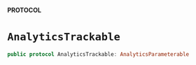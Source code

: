 **PROTOCOL**

# `AnalyticsTrackable`

```swift
public protocol AnalyticsTrackable: AnalyticsParameterable
```
